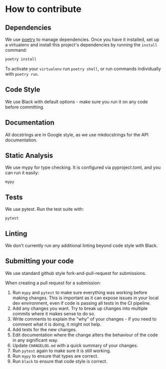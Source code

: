 # How to contribute


## Dependencies

We use [poetry](https://github.com/python-poetry/poetry) to manage dependencies.
Once you have it installed, set up a virtualenv and install this project's dependencies by running the `install` command:

```bash
poetry install
```

To activate your `virtualenv` run `poetry shell`, or run commands individually with `poetry run`.


## Code Style

We use Black with default options - make sure you run it on any code before committing.

## Documentation

All docstrings are in Google style, as we use mkdocstrings for the API documentation.

## Static Analysis

We use mypy for type checking. It is configured via pyproject.toml, and you can run it easily:

```commandline
mypy
```

## Tests

We use pytest. Run the test suite with:

```commandline
pytest
```

## Linting

We don't currently run any additional linting beyond code style with Black.

## Submitting your code

We use standard github style fork-and-pull-request for submissions. 

When creating a pull request for a submission:

1. Run `mypy` and `pytest` to make sure everything was working before making changes. This is important as it can expose issues in your local dev environment, even if code is passing all tests in the CI pipeline.
2. Add any changes you want. Try to break up changes into multiple commits where it makes sense to do so.
3. Write comments to explain the "why" of your changes - if you need to comment what it is doing, it might not help.
4. Add tests for the new changes.
6. Edit documentation where the change alters the behaviour of the code in any significant way.
7. Update `CHANGELOG.md` with a quick summary of your changes.
8. Run `pytest` again to make sure it is still working.
9. Run `mypy` to ensure that types are correct.
10. Run `black` to ensure that code style is correct.

